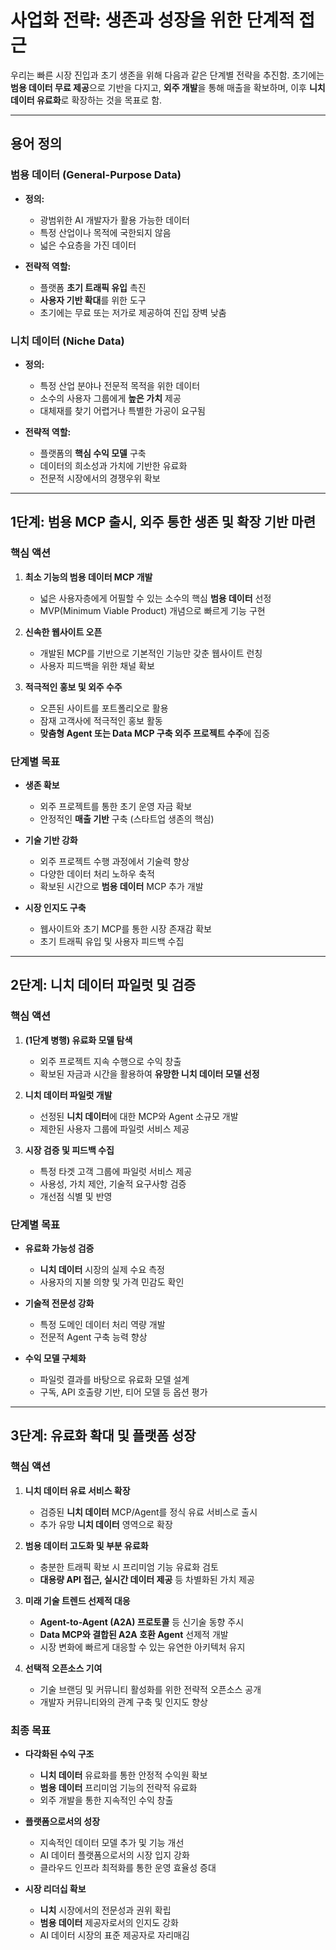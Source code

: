 # 사업화 전략: 생존과 성장을 위한 단계적 접근

우리는 빠른 시장 진입과 초기 생존을 위해 다음과 같은 단계별 전략을 추진함. 초기에는 **범용 데이터 무료 제공**으로 기반을 다지고, **외주 개발**을 통해 매출을 확보하며, 이후 **니치 데이터 유료화**로 확장하는 것을 목표로 함.

---

## 용어 정의

### 범용 데이터 (General-Purpose Data)

* **정의:**
  * 광범위한 AI 개발자가 활용 가능한 데이터
  * 특정 산업이나 목적에 국한되지 않음
  * 넓은 수요층을 가진 데이터

* **전략적 역할:**
  * 플랫폼 **초기 트래픽 유입** 촉진
  * **사용자 기반 확대**를 위한 도구
  * 초기에는 무료 또는 저가로 제공하여 진입 장벽 낮춤

### 니치 데이터 (Niche Data)

* **정의:**
  * 특정 산업 분야나 전문적 목적을 위한 데이터
  * 소수의 사용자 그룹에게 **높은 가치** 제공
  * 대체재를 찾기 어렵거나 특별한 가공이 요구됨

* **전략적 역할:**
  * 플랫폼의 **핵심 수익 모델** 구축
  * 데이터의 희소성과 가치에 기반한 유료화
  * 전문적 시장에서의 경쟁우위 확보

---

## 1단계: 범용 MCP 출시, 외주 통한 생존 및 확장 기반 마련

### 핵심 액션

1. **최소 기능의 범용 데이터 MCP 개발**
   * 넓은 사용자층에게 어필할 수 있는 소수의 핵심 **범용 데이터** 선정
   * MVP(Minimum Viable Product) 개념으로 빠르게 기능 구현

2. **신속한 웹사이트 오픈**
   * 개발된 MCP를 기반으로 기본적인 기능만 갖춘 웹사이트 런칭
   * 사용자 피드백을 위한 채널 확보

3. **적극적인 홍보 및 외주 수주**
   * 오픈된 사이트를 포트폴리오로 활용
   * 잠재 고객사에 적극적인 홍보 활동
   * **맞춤형 Agent 또는 Data MCP 구축 외주 프로젝트 수주**에 집중

### 단계별 목표

* **생존 확보**
  * 외주 프로젝트를 통한 초기 운영 자금 확보
  * 안정적인 **매출 기반** 구축 (스타트업 생존의 핵심)

* **기술 기반 강화**
  * 외주 프로젝트 수행 과정에서 기술력 향상
  * 다양한 데이터 처리 노하우 축적
  * 확보된 시간으로 **범용 데이터** MCP 추가 개발

* **시장 인지도 구축**
  * 웹사이트와 초기 MCP를 통한 시장 존재감 확보
  * 초기 트래픽 유입 및 사용자 피드백 수집

---

## 2단계: 니치 데이터 파일럿 및 검증

### 핵심 액션

1. **(1단계 병행) 유료화 모델 탐색**
   * 외주 프로젝트 지속 수행으로 수익 창출
   * 확보된 자금과 시간을 활용하여 **유망한 니치 데이터 모델 선정**

2. **니치 데이터 파일럿 개발**
   * 선정된 **니치 데이터**에 대한 MCP와 Agent 소규모 개발
   * 제한된 사용자 그룹에 파일럿 서비스 제공

3. **시장 검증 및 피드백 수집**
   * 특정 타겟 고객 그룹에 파일럿 서비스 제공
   * 사용성, 가치 제안, 기술적 요구사항 검증
   * 개선점 식별 및 반영

### 단계별 목표

* **유료화 가능성 검증**
  * **니치 데이터** 시장의 실제 수요 측정
  * 사용자의 지불 의향 및 가격 민감도 확인

* **기술적 전문성 강화**
  * 특정 도메인 데이터 처리 역량 개발
  * 전문적 Agent 구축 능력 향상

* **수익 모델 구체화**
  * 파일럿 결과를 바탕으로 유료화 모델 설계
  * 구독, API 호출량 기반, 티어 모델 등 옵션 평가

---

## 3단계: 유료화 확대 및 플랫폼 성장

### 핵심 액션

1. **니치 데이터 유료 서비스 확장**
   * 검증된 **니치 데이터** MCP/Agent를 정식 유료 서비스로 출시
   * 추가 유망 **니치 데이터** 영역으로 확장

2. **범용 데이터 고도화 및 부분 유료화**
   * 충분한 트래픽 확보 시 프리미엄 기능 유료화 검토
   * **대용량 API 접근, 실시간 데이터 제공** 등 차별화된 가치 제공

3. **미래 기술 트렌드 선제적 대응**
   * **Agent-to-Agent (A2A) 프로토콜** 등 신기술 동향 주시
   * **Data MCP와 결합된 A2A 호환 Agent** 선제적 개발
   * 시장 변화에 빠르게 대응할 수 있는 유연한 아키텍처 유지

4. **선택적 오픈소스 기여**
   * 기술 브랜딩 및 커뮤니티 활성화를 위한 전략적 오픈소스 공개
   * 개발자 커뮤니티와의 관계 구축 및 인지도 향상

### 최종 목표

* **다각화된 수익 구조**
  * **니치 데이터** 유료화를 통한 안정적 수익원 확보
  * **범용 데이터** 프리미엄 기능의 전략적 유료화
  * 외주 개발을 통한 지속적인 수익 창출

* **플랫폼으로서의 성장**
  * 지속적인 데이터 모델 추가 및 기능 개선
  * AI 데이터 플랫폼으로서의 시장 입지 강화
  * 클라우드 인프라 최적화를 통한 운영 효율성 증대

* **시장 리더십 확보**
  * **니치** 시장에서의 전문성과 권위 확립
  * **범용 데이터** 제공자로서의 인지도 강화
  * AI 데이터 시장의 표준 제공자로 자리매김 